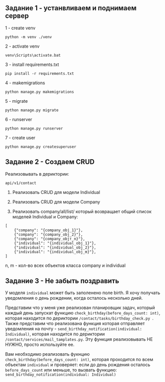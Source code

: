 ## Задание 1 - устанвливаем и поднимаем сервер

1 - create venv 
```
python -m venv ./venv
```
2 - activate venv
```
venv\Scripts\activate.bat
```
3 - install requirements.txt
```
pip install -r requirements.txt
```
4 - makemigrations
```
python manage.py makemigrations
```
5 - migrate
```
python manage.py migrate
```

6 - runserver
```
python manage.py runserver
```

7 - create user
```
python manage.py createsuperuser
```

## Задание 2 - Создаем CRUD
Реализовывать в дериктории:
```
api/v1/contact
```

1. Реализовать CRUD для модели Individual
2. Реализовать CRUD для модели Company

3. Реализовать company/all/list/ который 
возвращает общий список моделей Individual и Company:
```
[
    {"company": "{company_obj_1}"}, 
    {"company": "{company_obj_2}"}, 
    {"company": "{company_objт_n}"}, 
    {"individual": "{individual_obj_1}"}, 
    {"individual": "{individual_obj_2}"}, 
    {"individual": "{individual_obj_m}"}, 
]
```
n, m - кол-во всех объектов класса company и individual

## Задание 3 - Не забыть поздравить
У моделя `individual` может быть заполенено поле birth.
Я хочу получать уведомления о день рождении, когда осталось несколько дней.

Представим что у меня уже реализован планировщик задач, который каждый день запускат
функцию `check_birthday(before_days_count: int)`, которая находится по дериктории
`/contact/tasks/birthday_check.py `. Также представим что реализована функция которая отправляет уведомления на почту -
`send_birthday_notification(individual: Individual)`, которая находится по дериктории `/contact/services/mail_tamplates.py`. 
Эту функция реализовывать НЕ НУЖНО, просто используйте ее.

Вам необходимо реализовать фукнцию `check_birthday(before_days_count: int)`, которая проходится по всем объектам `individual` и проверяет:
если до день рождения осталось `before_days_count` или меньше, то вызвать функцию:
     `send_birthday_notification(individual: Individual)`
